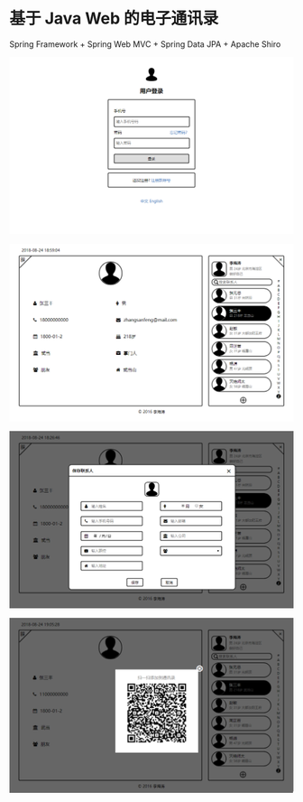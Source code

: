 # 基于 Java Web 的电子通讯录

Spring Framework + Spring Web MVC + Spring Data JPA + Apache Shiro

![ScreenShot](screenshot/contacts-login.png)

![ScreenShot](screenshot/contacts-index.png)

![ScreenShot](screenshot/contacts-add-linkman.png)

![ScreenShot](screenshot/contacts-qrcode.png)
